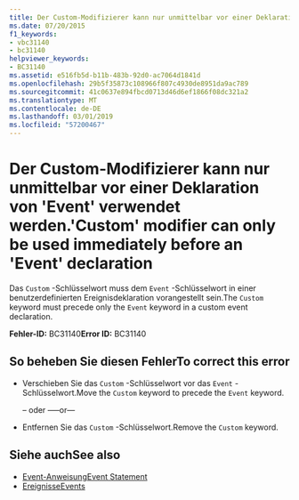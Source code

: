 ```yaml
---
title: Der Custom-Modifizierer kann nur unmittelbar vor einer Deklaration von 'Event' verwendet werden.
ms.date: 07/20/2015
f1_keywords:
- vbc31140
- bc31140
helpviewer_keywords:
- BC31140
ms.assetid: e516fb5d-b11b-483b-92d0-ac7064d1841d
ms.openlocfilehash: 29b5f35873c108966f807c4930de8951da9ac789
ms.sourcegitcommit: 41c0637e894fbcd0713d46d6ef1866f08dc321a2
ms.translationtype: MT
ms.contentlocale: de-DE
ms.lasthandoff: 03/01/2019
ms.locfileid: "57200467"
---
```

# <a name="custom-modifier-can-only-be-used-immediately-before-an-event-declaration"></a><span data-ttu-id="eab9c-102">Der Custom-Modifizierer kann nur unmittelbar vor einer Deklaration von 'Event' verwendet werden.</span><span class="sxs-lookup"><span data-stu-id="eab9c-102">'Custom' modifier can only be used immediately before an 'Event' declaration</span></span>
<span data-ttu-id="eab9c-103">Das `Custom` -Schlüsselwort muss dem `Event` -Schlüsselwort in einer benutzerdefinierten Ereignisdeklaration vorangestellt sein.</span><span class="sxs-lookup"><span data-stu-id="eab9c-103">The `Custom` keyword must precede only the `Event` keyword in a custom event declaration.</span></span>  
  
 <span data-ttu-id="eab9c-104">**Fehler-ID:** BC31140</span><span class="sxs-lookup"><span data-stu-id="eab9c-104">**Error ID:** BC31140</span></span>  
  
## <a name="to-correct-this-error"></a><span data-ttu-id="eab9c-105">So beheben Sie diesen Fehler</span><span class="sxs-lookup"><span data-stu-id="eab9c-105">To correct this error</span></span>  
  
-   <span data-ttu-id="eab9c-106">Verschieben Sie das `Custom` -Schlüsselwort vor das `Event` -Schlüsselwort.</span><span class="sxs-lookup"><span data-stu-id="eab9c-106">Move the `Custom` keyword to precede the `Event` keyword.</span></span>  
  
     <span data-ttu-id="eab9c-107">– oder –</span><span class="sxs-lookup"><span data-stu-id="eab9c-107">—or—</span></span>  
  
-   <span data-ttu-id="eab9c-108">Entfernen Sie das `Custom` -Schlüsselwort.</span><span class="sxs-lookup"><span data-stu-id="eab9c-108">Remove the `Custom` keyword.</span></span>  
  
## <a name="see-also"></a><span data-ttu-id="eab9c-109">Siehe auch</span><span class="sxs-lookup"><span data-stu-id="eab9c-109">See also</span></span>

- [<span data-ttu-id="eab9c-110">Event-Anweisung</span><span class="sxs-lookup"><span data-stu-id="eab9c-110">Event Statement</span></span>](../../visual-basic/language-reference/statements/event-statement.md)
- [<span data-ttu-id="eab9c-111">Ereignisse</span><span class="sxs-lookup"><span data-stu-id="eab9c-111">Events</span></span>](../../visual-basic/programming-guide/language-features/events/index.md)
